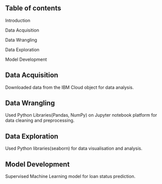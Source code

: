 ## Table of contents
Introduction

Data Acquisition

Data Wrangling

Data Exploration

Model Development

## Data Acquisition
Downloaded data from the IBM Cloud object for data analysis.

## Data Wrangling
Used Python Libraries(Pandas, NumPy) on Jupyter notebook platform for data cleaning and preprocessing.

## Data Exploration
Used Python libraries(seaborn) for data visualisation and analysis.

## Model Development
Supervised Machine Learning model for loan status prediction.
